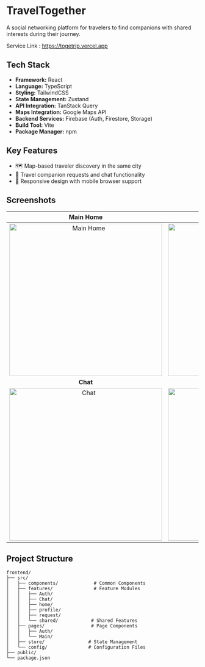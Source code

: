 # TravelTogether

A social networking platform for travelers to find companions with shared interests during their journey.

Service Link : https://togetrip.vercel.app

## Tech Stack

- **Framework:** React
- **Language:** TypeScript
- **Styling:** TailwindCSS
- **State Management:** Zustand
- **API Integration:** TanStack Query
- **Maps Integration:** Google Maps API
- **Backend Services:** Firebase (Auth, Firestore, Storage)
- **Build Tool:** Vite
- **Package Manager:** npm

## Key Features

- 🗺️ Map-based traveler discovery in the same city
- 💬 Travel companion requests and chat functionality
- 📱 Responsive design with mobile browser support

## Screenshots

| Main Home | Travel Requests |
| :---: | :---: |
| <img width="400" alt="Main Home" src="https://github.com/user-attachments/assets/51d231f5-9d0f-4b14-bec3-397bd330e0df"> | <img width="400" alt="Travel Requests" src="https://github.com/user-attachments/assets/805ca1b8-abee-4913-8a1d-7c7d60e152e7"> |
| **Chat** | **Profile** |
| <img width="400" alt="Chat" src="https://github.com/user-attachments/assets/dec0cacb-ea42-4439-96ca-cfea440125f4"> | <img width="400" alt="Profile" src="https://github.com/user-attachments/assets/5fadadf8-733f-4065-a198-5b0fa8db1a13"> |



## Project Structure

```
frontend/
├── src/
│   ├── components/             # Common Components
│   ├── features/               # Feature Modules
│   │   ├── Auth/
│   │   ├── Chat/
│   │   ├── home/
│   │   ├── profile/
│   │   ├── request/
│   │   └── shared/            # Shared Features
│   ├── pages/                 # Page Components
│   │   ├── Auth/
│   │   └── Main/
│   ├── store/                # State Management
│   └── config/               # Configuration Files
├── public/
└── package.json
```
